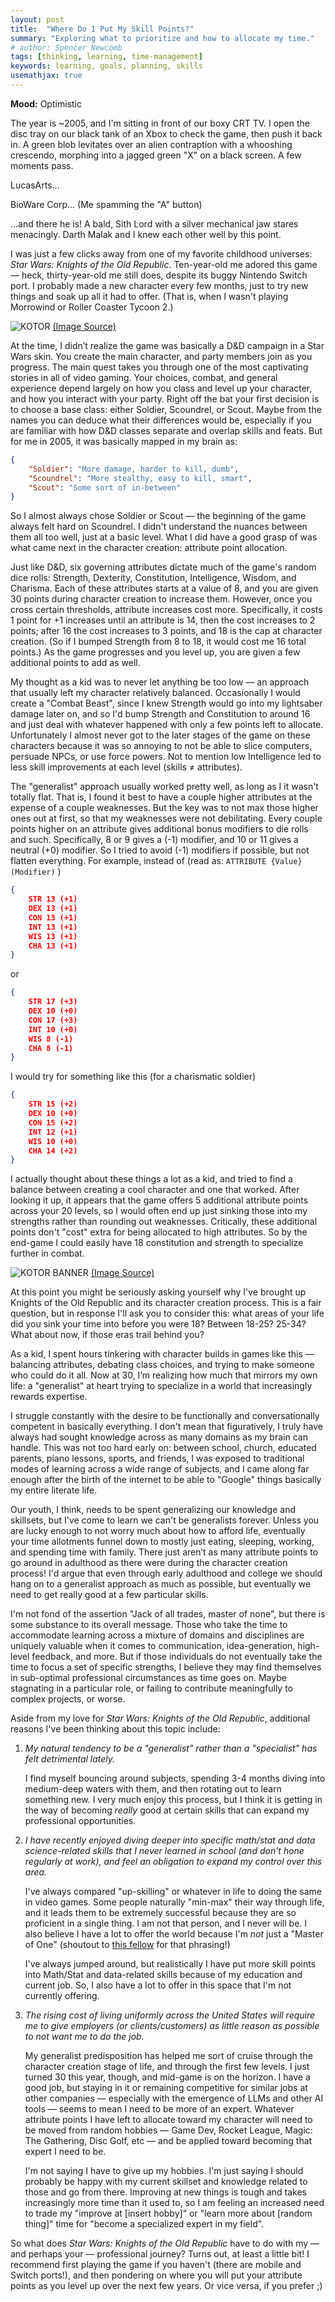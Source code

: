 ```yaml
---
layout: post
title:  "Where Do I Put My Skill Points?"
summary: "Exploring what to prioritize and how to allocate my time."
# author: Spencer Newcomb
tags: [thinking, learning, time-management]
keywords: learning, goals, planning, skills
usemathjax: true
---
```


**Mood:** Optimistic

The year is ~2005, and I'm sitting in front of our boxy CRT TV. I open the disc tray on our black tank of an Xbox to check the game, then push it back in. A green blob levitates over an alien contraption with a whooshing crescendo, morphing into a jagged green "X" on a black screen. A few moments pass.

LucasArts...

BioWare Corp... (Me spamming the "A" button)

...and there he is! A bald, Sith Lord with a silver mechanical jaw stares menacingly. Darth Malak and I knew each other well by this point.

I was just a few clicks away from one of my favorite childhood universes: *Star Wars: Knights of the Old Republic*. Ten-year-old me adored this game &mdash; heck, thirty-year-old me still does, despite its buggy Nintendo Switch port. I probably made a new character every few months, just to try new things and soak up all it had to offer. (That is, when I wasn't playing Morrowind or Roller Coaster Tycoon 2.)

![KOTOR](/images/kotor-tv.png)
[(Image Source)](https://www.reddit.com/r/crtgaming/comments/f3dez5/enjoying_the_original_star_wars_knights_of_the/)

At the time, I didn’t realize the game was basically a D&D campaign in a Star Wars skin. You create the main character, and party members join as you progress. The main quest takes you through one of the most captivating stories in all of video gaming. Your choices, combat, and general experience depend largely on how you class and level up your character, and how you interact with your party. Right off the bat your first decision is to choose a base class: either Soldier, Scoundrel, or Scout. Maybe from the names you can deduce what their differences would be, especially if you are familiar with how D&D classes separate and overlap skills and feats. But for me in 2005, it was basically mapped in my brain as: 

```json
{
    "Soldier": "More damage, harder to kill, dumb",
    "Scoundrel": "More stealthy, easy to kill, smart",
    "Scout": "Some sort of in-between"
}
```
So I almost always chose Soldier or Scout &mdash; the beginning of the game always felt hard on Scoundrel. I didn't understand the nuances between them all too well, just at a basic level. What I did have a good grasp of was what came next in the character creation: attribute point allocation.

Just like D&D, six governing attributes dictate much of the game's random dice rolls: Strength, Dexterity, Constitution, Intelligence, Wisdom, and Charisma. Each of these attributes starts at a value of 8, and you are given 30 points during character creation to increase them. However, once you cross certain thresholds, attribute increases cost more. Specifically, it costs 1 point for +1 increases until an attribute is 14, then the cost increases to 2 points; after 16 the cost increases to 3 points, and 18 is the cap at character creation. (So if I bumped Strength from 8 to 18, it would cost me 16 total points.) As the game progresses and you level up, you are given a few additional points to add as well.

My thought as a kid was to never let anything be too low &mdash; an approach that usually left my character relatively balanced. Occasionally I would create a "Combat Beast", since I knew Strength would go into my lightsaber damage later on, and so I'd bump Strength and Constitution to around 16 and just deal with whatever happened with only a few points left to allocate. Unfortunately I almost never got to the later stages of the game on these characters because it was so annoying to not be able to slice computers, persuade NPCs, or use force powers. Not to mention low Intelligence led to less skill improvements at each level (skills $\neq$ attributes). 

The "generalist" approach usually worked pretty well, as long as I it wasn't totally flat. That is, I found it best to have a couple higher attributes at the expense of a couple weaknesses. But the key was to not max those higher ones out at first, so that my weaknesses were not debilitating. Every couple points higher on an attribute gives additional bonus modifiers to die rolls and such. Specifically, 8 or 9 gives a (-1) modifier, and 10 or 11 gives a neutral (+0) modifier. So I tried to avoid (-1) modifiers if possible, but not flatten everything. For example, instead of (read as: `ATTRIBUTE {Value} (Modifier)` )

```json
{
    STR 13 (+1)
    DEX 13 (+1)
    CON 13 (+1)
    INT 13 (+1)
    WIS 13 (+1)
    CHA 13 (+1)
}
```

  or 

```json
{
    STR 17 (+3)
    DEX 10 (+0)
    CON 17 (+3)
    INT 10 (+0)
    WIS 8 (-1)
    CHA 8 (-1)
}
```

I would try for something like this (for a charismatic soldier)

```json
{
    STR 15 (+2)
    DEX 10 (+0)
    CON 15 (+2)
    INT 12 (+1)
    WIS 10 (+0)
    CHA 14 (+2)
} 
```

I actually thought about these things a lot as a kid, and tried to find a balance between creating a cool character and one that worked. After looking it up, it appears that the game offers 5 additional attribute points across your 20 levels, so I would often end up just sinking those into my strengths rather than rounding out weaknesses. Critically, these additional points don't "cost" extra for being allocated to high attributes. So by the end-game I could easily have 18 constitution and strength to specialize further in combat.

![KOTOR BANNER](/images/kotor-banner.png)
[(Image Source)](https://store.epicgames.com/en-US/news/star-wars-knights-of-the-old-republic-i-and-ii-available-for-free-on-the-epic-games-store-on-mobile)

At this point you might be seriously asking yourself why I've brought up Knights of the Old Republic and its character creation process. This is a fair question, but in response I'll ask you to consider this: what areas of your life did you sink your time into before you were 18? Between 18-25? 25-34? What about now, if those eras trail behind you?

As a kid, I spent hours tinkering with character builds in games like this &mdash; balancing attributes, debating class choices, and trying to make someone who could do it all. Now at 30, I’m realizing how much that mirrors my own life: a "generalist" at heart trying to specialize in a world that increasingly rewards expertise.

I struggle constantly with the desire to be functionally and conversationally competent in basically everything. I don't mean that figuratively, I truly have always had sought knowledge across as many domains as my brain can handle. This was not too hard early on: between school, church, educated parents, piano lessons, sports, and friends, I was exposed to traditional modes of learning across a wide range of subjects, and I came along far enough after the birth of the internet to be able to "Google" things basically my entire literate life. 

Our youth, I think, needs to be spent generalizing our knowledge and skillsets, but I've come to learn we can't be generalists forever. Unless you are lucky enough to not worry much about how to afford life, eventually your time allotments funnel down to mostly just eating, sleeping, working, and spending time with family. There just aren’t as many attribute points to go around in adulthood as there were during the character creation process! I'd argue that even through early adulthood and college we should hang on to a generalist approach as much as possible, but eventually we need to get really good at a few particular skills. 

I'm not fond of the assertion "Jack of all trades, master of none", but there is some substance to its overall message. Those who take the time to accommodate learning across a mixture of domains and disciplines are uniquely valuable when it comes to communication, idea-generation, high-level feedback, and more. But if those individuals do not eventually take the time to focus a set of specific strengths, I believe they may find themselves in sub-optimal professional circumstances as time goes on. Maybe stagnating in a particular role, or failing to contribute meaningfully to complex projects, or worse. 

Aside from my love for *Star Wars: Knights of the Old Republic*, additional reasons I've been thinking about this topic include: 

1. *My natural tendency to be a "generalist" rather than a "specialist" has felt detrimental lately.*

    I find myself bouncing around subjects, spending 3-4 months diving into medium-deep waters with them, and then rotating out to learn something new. I very much enjoy this process, but I think it is getting in the way of becoming *really* good at certain skills that can expand my professional opportunities. 

2. *I have recently enjoyed diving deeper into specific math/stat and data science-related skills that I never learned in school (and don't hone regularly at work), and feel an obligation to expand my control over this area.* 

    I've always compared "up-skilling" or whatever in life to doing the same in video games. Some people naturally "min-max" their way through life, and it leads them to be extremely successful because they are so proficient in a single thing. I am not that person, and I never will be. I also believe I have a lot to offer the world because I'm *not* just a "Master of One" (shoutout to [this fellow](https://medium.com/@treasureimpact/the-decline-of-generalist-a-generalists-perspective-i-was-going-through-youtube-today-and-64fde5262959) for that phrasing!)
    
    I've always jumped around, but realistically I have put more skill points into Math/Stat and data-related skills because of my education and current job. So, I also have a lot to offer in this space that I'm not currently offering.

3.  *The rising cost of living uniformly across the United States will require me to give employers (or clients/customers) as little reason as possible to not want me to do the job.*

    My generalist predisposition has helped me sort of cruise through the character creation stage of life, and through the first few levels. I just turned 30 this year, though, and mid-game is on the horizon. I have a good job, but staying in it or remaining competitive for similar jobs at other companies &mdash; especially with the emergence of LLMs and other AI tools &mdash; seems to mean I need to be more of an expert. Whatever attribute points I have left to allocate toward my character will need to be moved from random hobbies &mdash; Game Dev, Rocket League, Magic: The Gathering, Disc Golf, etc &mdash; and be applied toward becoming that expert I need to be. 

    I'm not saying I have to give up my hobbies. I'm just saying I should probably be happy with my current skillset and knowledge related to those and go from there. Improving at new things is tough and takes increasingly more time than it used to, so I am feeling an increased need to trade my "improve at [insert hobby]" or "learn more about [random thing]" time for "become a specialized expert in my field".  

So what does *Star Wars: Knights of the Old Republic* have to do with my &mdash; and perhaps your &mdash; professional journey? Turns out, at least a little bit! I recommend first playing the game if you haven't (there are mobile and Switch ports!), and then pondering on where you will put your attribute points as you level up over the next few years. Or vice versa, if you prefer ;) 
